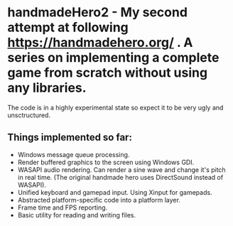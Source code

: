 # handmadeHero2 - My second attempt at following https://handmadehero.org/ . A series on implementing a complete game from scratch without using any libraries.
The code is in a highly experimental state so expect it to be very ugly and unsctructured.

## Things implemented so far:
* Windows message queue processing.
* Render buffered graphics to the screen using Windows GDI.
* WASAPI audio rendering. Can render a sine wave and change it's pitch in real time. (The original handmade hero uses DirectSound instead of WASAPI).
* Unified keyboard and gamepad input. Using Xinput for gamepads.
* Abstracted platform-specific code into a platform layer.
* Frame time and FPS reporting.
* Basic utility for reading and writing files.
